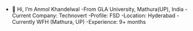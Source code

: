 - 👋 Hi, I’m Anmol Khandelwal
-From GLA University, Mathura(UP), India
-Current Company: Technovert
-Profile: FSD
-Location: Hyderabad
-Currently WFH (Mathura, UP)
-Experience: 9+ months
